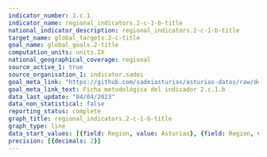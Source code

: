 ```yaml
---
indicator_number: 2.c.1
indicator_name: regional_indicators.2-c-1-b-title
national_indicator_description: regional_indicators.2-c-1-b-title
target_name: global_targets.2-c-title
goal_name: global_goals.2-title
computation_units: units.IX
national_geographical_coverage: regional
source_active_1: true
source_organisation_1: indicator.sadei
goal_meta_link: "https://github.com/sadeiasturias/asturias-datos/raw/develop/descargas/metodologia/2.c.1.b.pdf"
goal_meta_link_text: Ficha metodológica del indicador 2.c.1.b
data_last_update: "04/04/2023"
data_non_statistical: false
reporting_status: complete
graph_title: regional_indicators.2-c-1-b-title
graph_type: line
data_start_values: [{field: Region, value: Asturias}, {field: Region, value: España}]
precision: [{decimals: 2}]
---
```

